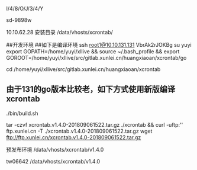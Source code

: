 



I/4/8/O/J/3/4/Y

sd-9898w

10.10.62.28 安装目录
/data/vhosts/xcrontab/


##开发环境
##如下是编译环境
ssh root1@10.10.131.131
VbrAk2rJOKBg
su yuyi
export GOPATH=/home/yuyi/xllive && source  ~/.bash_profile && export GOROOT=/home/yuyi/xllive/src/gitlab.xunlei.cn/huangxiaoan/xcrontab/go

cd /home/yuyi/xllive/src/gitlab.xunlei.cn/huangxiaoan/xcrontab

## 由于131的go版本比较老，如下方式使用新版编译xcrontab
./bin/build.sh

tar -czvf xcrontab.v1.4.0-201809061522.tar.gz ./xcrontab && curl -uftp:'' ftp.xunlei.cn -T ./xcrontab.v1.4.0-201809061522.tar.gz
wget ftp://ftp.xunlei.cn/xcrontab.v1.4.0-201809061522.tar.gz


预发布环境
/data/vhosts/xcrontab/v1.4.0

tw06642
/data/vhosts/xcrontab/v1.4.0


